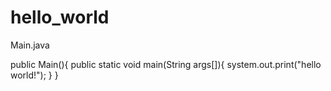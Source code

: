 # hello_world
Main.java

public Main(){
  public static void main(String args[]){
    system.out.print("hello world!");
  }
}
